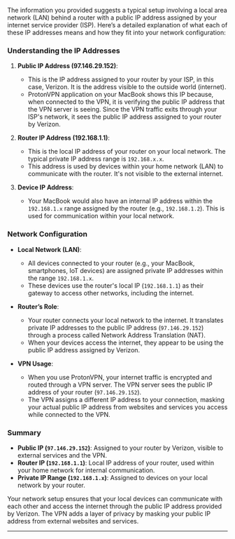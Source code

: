 
The information you provided suggests a typical setup involving a local area network (LAN) behind a router with a public IP address assigned by your internet service provider (ISP). Here’s a detailed explanation of what each of these IP addresses means and how they fit into your network configuration:
### Understanding the IP Addresses

1. **Public IP Address (97.146.29.152)**:
   - This is the IP address assigned to your router by your ISP, in this case, Verizon. It is the address visible to the outside world (internet).
   - ProtonVPN application on your MacBook shows this IP because, when connected to the VPN, it is verifying the public IP address that the VPN server is seeing. Since the VPN traffic exits through your ISP's network, it sees the public IP address assigned to your router by Verizon.

2. **Router IP Address (192.168.1.1)**:
   - This  is the local IP address of your router on your local network. The typical private IP address range is `192.168.x.x`. 
   - This address is used by devices within your home network (LAN) to communicate with the router. It's not visible to the external internet.

3. **Device IP Address**:
   - Your MacBook would also have an internal IP address within the `192.168.1.x` range assigned by the router (e.g., `192.168.1.2`). This is used for communication within your local network.
### Network Configuration

- **Local Network (LAN)**:
  - All devices connected to your router (e.g., your MacBook, smartphones, IoT devices) are assigned private IP addresses within the range `192.168.1.x`.
  - These devices use the router's local IP (`192.168.1.1`) as their gateway to access other networks, including the internet.

- **Router’s Role**:
  - Your router connects your local network to the internet. It translates private IP addresses to the public IP address (`97.146.29.152`) through a process called Network Address Translation (NAT).
  - When your devices access the internet, they appear to be using the public IP address assigned by Verizon.

- **VPN Usage**:
  - When you use ProtonVPN, your internet traffic is encrypted and routed through a VPN server. The VPN server sees the public IP address of your router (`97.146.29.152`).
  - The VPN assigns a different IP address to your connection, masking your actual public IP address from websites and services you access while connected to the VPN.
### Summary

- **Public IP (`97.146.29.152`)**: Assigned to your router by Verizon, visible to external services and the VPN.
- **Router IP (`192.168.1.1`)**: Local IP address of your router, used within your home network for internal communication.
- **Private IP Range (`192.168.1.x`)**: Assigned to devices on your local network by your router.

Your network setup ensures that your local devices can communicate with each other and access the internet through the public IP address provided by Verizon. The VPN adds a layer of privacy by masking your public IP address from external websites and services.


---

